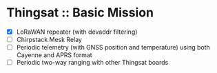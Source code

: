 # Thingsat :: Basic Mission

* [x] LoRaWAN repeater (with devaddr filtering)
* [ ] Chirpstack Mesk Relay
* [ ] Periodic telemetry (with GNSS position and temperature) using both Cayenne and APRS format
* [ ] Periodic two-way ranging with other Thingsat boards
